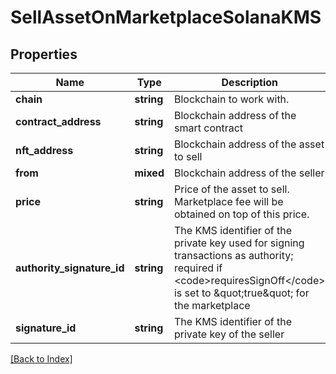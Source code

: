 # SellAssetOnMarketplaceSolanaKMS

## Properties

Name | Type | Description | Notes
------------ | ------------- | ------------- | -------------
**chain** | **string** | Blockchain to work with. |
**contract_address** | **string** | Blockchain address of the smart contract |
**nft_address** | **string** | Blockchain address of the asset to sell |
**from** | **mixed** | Blockchain address of the seller |
**price** | **string** | Price of the asset to sell. Marketplace fee will be obtained on top of this price. |
**authority_signature_id** | **string** | The KMS identifier of the private key used for signing transactions as authority; required if &lt;code&gt;requiresSignOff&lt;/code&gt; is set to \&quot;true\&quot; for the marketplace | [optional]
**signature_id** | **string** | The KMS identifier of the private key of the seller |

[[Back to Index]](../index.md)

